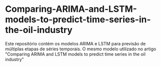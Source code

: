 # Comparing-ARIMA-and-LSTM-models-to-predict-time-series-in-the-oil-industry
Este repositório contém os modelos ARIMA e LSTM para previsão de múltiplas etapas de séries temporais. O mesmo modelo utilizado no artigo "Comparing ARIMA and LSTM models to predict time series in the oil industry"
